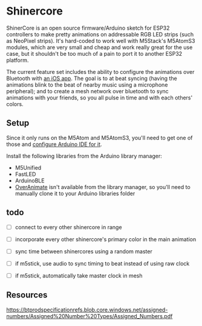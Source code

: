 # Shinercore

ShinerCore is an open source firmware/Arduino sketch for ESP32 controllers
to make pretty animations on addressable RGB LED strips (such as NeoPixel strips).
It's hard-coded to work well with M5Stack's M5AtomS3 modules, which are very small
and cheap and work really great for the use case, but it shouldn't be too much of
a pain to port it to another ESP32 platform.

The current feature set includes the ability to configure the animations over
Bluetooth with [an iOS app](https://github.com/nevyn/ShinerCoreRemote). The goal
is to at beat syncing (having the animations blink to the beat of nearby music
using a microphone peripheral); and to create a mesh network over bluetooth
to sync animations with your friends, so you all pulse in time and with each
others' colors.

## Setup

Since it only runs on the M5Atom and M5AtomS3, you'll need to get one of those
and [configure Arduino IDE for it](https://docs.m5stack.com/en/arduino/arduino_development).

Install the following libraries from the Arduino library manager:
* M5Unified
* FastLED
* ArduinoBLE
* [OverAnimate](https://github.com/nevyn/OverAnimate) isn't available from the library manager, so you'll need to manually clone it to your Arduino libraries folder

## todo

- [ ] connect to every other shinercore in range
- [ ] incorporate every other shinercore's primary color in the main animation
- [ ] sync time between shinercores using a random master
- [ ] if m5stick, use audio to sync timing to beat instead of using raw clock
- [ ] if m5stick, automatically take master clock in mesh


## Resources
https://btprodspecificationrefs.blob.core.windows.net/assigned-numbers/Assigned%20Number%20Types/Assigned_Numbers.pdf
